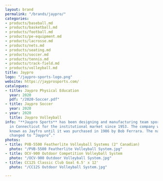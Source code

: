 ```yaml
---
layout: brand
permalink: "/brands/jaypro/"
categories:
- products/baseball.md
- products/basketball.md
- products/football.md
- products/pe-equipment.md
- products/lacrosse.md
- products/nets.md
- products/seating.md
- products/soccer.md
- products/tennis.md
- products/track-field.md
- products/volleyball.md
title: Jaypro
logo: "/jaypro-sports-logo.png"
website: https://jayprosports.com/
catalogues:
- title: Jaypro Physical Education
  year: 2020
  pdf: "/2020-Soccer.pdf"
- title: Jaypro Soccer
  year: 2020
- year: 2020
  title: Jaypro Volleyball
info: "**Jaypro Sports** has been designing and manufacturing team sports equipment
  in Connecticut for the institutional market since 1953. The company was originally
  known as Jayfro until it was purchased in 1986 by Bob Ferrara. The name was then
  changed to “Jaypro”."
photos:
- title: PVB-5500 Featherlite Volleyball Systems (2" Canadian)
  photo: "/PVB-5500 Featherlite Volleyball System.jpg"
- title: OCV-900 Outdoor Competition Volleyball System
  photo: "/OCV-900 Outdoor Volleyball System.jpg"
- title: CC12S Classic Club Goal 6.5' x 12'
  photo: "/CC12S Outdoor Volleyball System.jpg"

---
```

